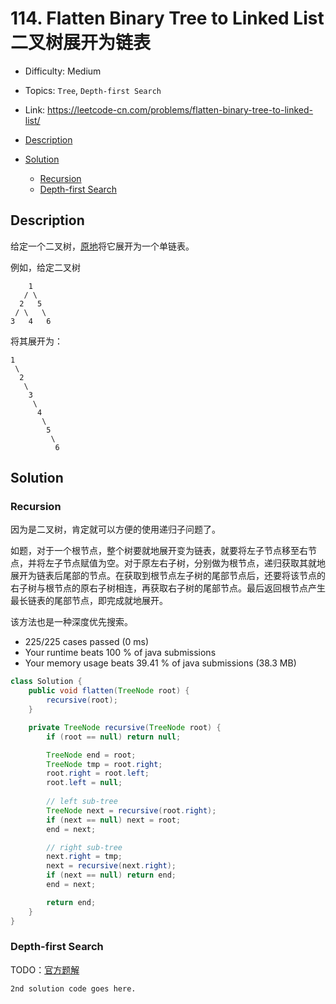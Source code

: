 <!-- omit in toc -->
# 114. Flatten Binary Tree to Linked List 二叉树展开为链表

- Difficulty: Medium
- Topics: `Tree`, `Depth-first Search`
- Link: https://leetcode-cn.com/problems/flatten-binary-tree-to-linked-list/

- [Description](#description)
- [Solution](#solution)
  - [Recursion](#recursion)
  - [Depth-first Search](#depth-first-search)

## Description

给定一个二叉树，[原地](https://baike.baidu.com/item/原地算法/8010757)将它展开为一个单链表。

例如，给定二叉树

```
    1
   / \
  2   5
 / \   \
3   4   6
```

将其展开为：

```
1
 \
  2
   \
    3
     \
      4
       \
        5
         \
          6
```

## Solution

### Recursion

因为是二叉树，肯定就可以方便的使用递归子问题了。

如题，对于一个根节点，整个树要就地展开变为链表，就要将左子节点移至右节点，并将左子节点赋值为空。对于原左右子树，分别做为根节点，递归获取其就地展开为链表后尾部的节点。在获取到根节点左子树的尾部节点后，还要将该节点的右子树与根节点的原右子树相连，再获取右子树的尾部节点。最后返回根节点产生最长链表的尾部节点，即完成就地展开。

该方法也是一种深度优先搜索。

- 225/225 cases passed (0 ms)
- Your runtime beats 100 % of java submissions
- Your memory usage beats 39.41 % of java submissions (38.3 MB)

```java
class Solution {
    public void flatten(TreeNode root) {
        recursive(root);
    }

    private TreeNode recursive(TreeNode root) {
        if (root == null) return null;

        TreeNode end = root;
        TreeNode tmp = root.right;
        root.right = root.left;
        root.left = null;
        
        // left sub-tree
        TreeNode next = recursive(root.right);
        if (next == null) next = root;
        end = next;

        // right sub-tree
        next.right = tmp;
        next = recursive(next.right);
        if (next == null) return end;
        end = next;

        return end;
    }
}
```

### Depth-first Search

TODO：[官方题解](https://leetcode-cn.com/problems/flatten-binary-tree-to-linked-list/solution/er-cha-shu-zhan-kai-wei-lian-biao-by-leetcode-solu/)

```lang
2nd solution code goes here.
```